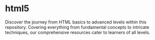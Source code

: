 # html5
Discover the journey from HTML basics to advanced levels within this repository. Covering everything from fundamental concepts to intricate techniques, our comprehensive resources cater to learners of all levels.
